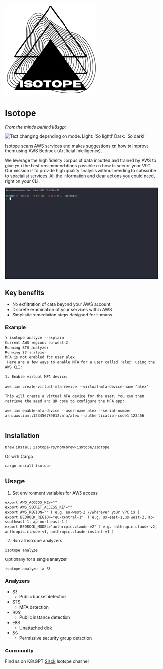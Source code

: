 <picture>
  <source media="(prefers-color-scheme: dark)" srcset="./images/logo-dark.png" width="300px;">
  <img alt="Text changing depending on mode. Light: 'So light!' Dark: 'So dark!'" src="./images/logo-light.png" width="300px;">
</picture>
<br/>

# Isotope

<picture>
  <source srcset="https://raw.githubusercontent.com/k8sgpt-ai/community/main/artwork/icon-logo-01.svg" width="100px;">
</picture>

_From the minds behind k8sgpt_

<picture>
  <source media="(prefers-color-scheme: dark)" srcset="https://raw.githubusercontent.com/k8sgpt-ai/community/main/artwork/full-logo-02.svg" width="100px;">
  <img alt="Text changing depending on mode. Light: 'So light!' Dark: 'So dark!'" src="https://raw.githubusercontent.com/k8sgpt-ai/community/main/artwork/full-logo-01.svg" width="100px;">
</picture>
<br/>

Isotope scans AWS services and makes suggestions on how to improve them using AWS Bedrock (Artificial Intelligence).

We leverage the high fidelity corpus of data inputted and trained by AWS to give you the best recommendations possible on how to secure your VPC.
Our mission is to provide high quality analysis without needing to subscribe to specialist services. 
All the information and clear actions you could need, right on your CLI.


<img src="images/example.gif" width=650px; />

## Key benefits
- No exfiltration of data beyond your AWS account 
- Discrete examination of your services within AWS
- Simplistic remediation steps designed for humans.


### Example

```
❯ isotope analyze --explain
Current AWS region: eu-west-2
Running STS analyzer
Running S3 analyzer
MFA is not enabled for user alex
 Here are a few ways to enable MFA for a user called 'alex' using the AWS CLI:

1. Enable virtual MFA device:

aws iam create-virtual-mfa-device --virtual-mfa-device-name "alex"

This will create a virtual MFA device for the user. You can then retrieve the seed and QR code to configure the MFA app:

aws iam enable-mfa-device --user-name alex --serial-number arn:aws:iam::123456789012:mfa/alex --authentication-code1 123456


```

## Installation

```
brew install isotope-rs/homebrew-isotope/isotope
```

Or with Cargo

```bash
cargo install isotope
```

## Usage

1. Set environment variables for AWS access

```
export AWS_ACCESS_KEY=""
export AWS_SECRET_ACCESS_KEY=""
export AWS_REGION="" ( e.g. eu-west-2 //wherever your VPC is )
export BEDROCK_REGION="eu-central-1"  ( e.g. us-east-1,us-west-2, ap-southeast-1, ap-northeast-1 )
export BEDROCK_MODEL="anthropic.claude-v2" ( e.g. anthropic.claude-v2, anthropic.claude-v1, anthropic.claude-instant-v1 )
```
2. Run all isotope analyzers

```
isotope analyze
```

Optionally for a single analyzer

```
isotope analyze -a S3
```

### Analyzers

- S3
  - Public bucket detection
- STS
  - MFA detection
- RDS
  - Public instance detection
- EBS 
  - Unattached disk 
- SG
  - Permissive security group detection
 
### Community

Find us on K8sGPT [Slack](https://join.slack.com/t/k8sgpt/shared_invite/zt-1rwe5fpzq-VNtJK8DmYbbm~iWL1H34nw) Isotope channel
